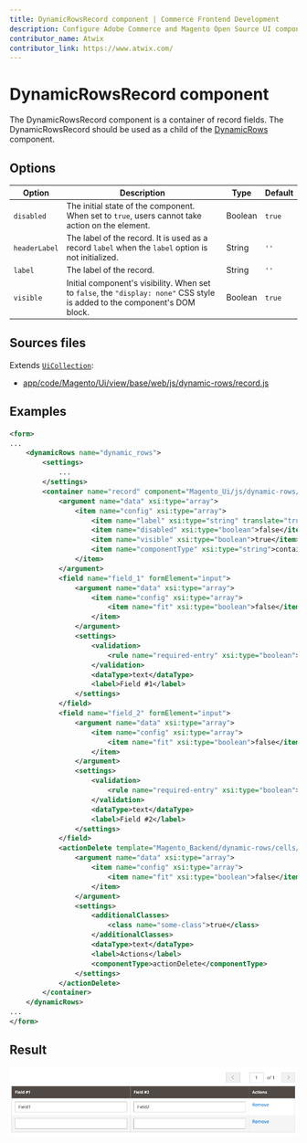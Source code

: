 ```yaml
---
title: DynamicRowsRecord component | Commerce Frontend Development
description: Configure Adobe Commerce and Magento Open Source UI components and integrate them with other components.
contributor_name: Atwix
contributor_link: https://www.atwix.com/
---
```


# DynamicRowsRecord component

The DynamicRowsRecord component is a container of record fields. The DynamicRowsRecord should be used as a child of the [DynamicRows](dynamic-rows.md) component.

## Options

| Option | Description | Type | Default |
| --- | --- | --- | --- |
| `disabled` | The initial state of the component. When set to `true`, users cannot take action on the element. | Boolean | `true` |
| `headerLabel` | The label of the record. It is used as a record `label` when the `label` option is not initialized. | String | `''` |
| `label` | The label of the record. | String | `''` |
| `visible` | Initial component's visibility. When set to `false`, the `"display: none"` CSS style is added to the component's DOM block. | Boolean | `true` |

## Sources files

Extends [`UiCollection`](../concepts/collection.md):

-  [app/code/Magento/Ui/view/base/web/js/dynamic-rows/record.js](https://github.com/magento/magento2/blob/2.4/app/code/Magento/Ui/view/base/web/js/dynamic-rows/record.js)

## Examples

```xml
<form>
...
    <dynamicRows name="dynamic_rows">
        <settings>
            ...
        </settings>
        <container name="record" component="Magento_Ui/js/dynamic-rows/record">
            <argument name="data" xsi:type="array">
                <item name="config" xsi:type="array">
                    <item name="label" xsi:type="string" translate="true">Record Example</item>
                    <item name="disabled" xsi:type="boolean">false</item>
                    <item name="visible" xsi:type="boolean">true</item>
                    <item name="componentType" xsi:type="string">container</item>
                </item>
            </argument>
            <field name="field_1" formElement="input">
                <argument name="data" xsi:type="array">
                    <item name="config" xsi:type="array">
                        <item name="fit" xsi:type="boolean">false</item>
                    </item>
                </argument>
                <settings>
                    <validation>
                        <rule name="required-entry" xsi:type="boolean">true</rule>
                    </validation>
                    <dataType>text</dataType>
                    <label>Field #1</label>
                </settings>
            </field>
            <field name="field_2" formElement="input">
                <argument name="data" xsi:type="array">
                    <item name="config" xsi:type="array">
                        <item name="fit" xsi:type="boolean">false</item>
                    </item>
                </argument>
                <settings>
                    <validation>
                        <rule name="required-entry" xsi:type="boolean">true</rule>
                    </validation>
                    <dataType>text</dataType>
                    <label>Field #2</label>
                </settings>
            </field>
            <actionDelete template="Magento_Backend/dynamic-rows/cells/action-delete">
                <argument name="data" xsi:type="array">
                    <item name="config" xsi:type="array">
                        <item name="fit" xsi:type="boolean">false</item>
                    </item>
                </argument>
                <settings>
                    <additionalClasses>
                        <class name="some-class">true</class>
                    </additionalClasses>
                    <dataType>text</dataType>
                    <label>Actions</label>
                    <componentType>actionDelete</componentType>
                </settings>
            </actionDelete>
        </container>
    </dynamicRows>
...
</form>
```

## Result

![DynamicRows Component with Record Component example](../../_images/ui-components/dynamicrows-record-result.png)
